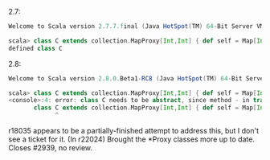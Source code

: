 2.7:
```scala
Welcome to Scala version 2.7.7.final (Java HotSpot(TM) 64-Bit Server VM, Java 1.6.0_17).

scala> class C extends collection.MapProxy[Int,Int] { def self = Map[Int,Int]() }
defined class C
```

2.8:
```scala
Welcome to Scala version 2.8.0.Beta1-RC8 (Java HotSpot(TM) 64-Bit Server VM, Java 1.6.0_17).

scala> class C extends collection.MapProxy[Int,Int] { def self = Map[Int,Int]() }
<console>:4: error: class C needs to be abstract, since method - in trait MapLike of type (key: Int)scala.collection.Map[Int,Int] is not defined
       class C extends collection.MapProxy[Int,Int] { def self = Map[Int,Int]() }
             ^
```

r18035 appears to be a partially-finished attempt to address this, but I don't see a ticket for it.
(In r22024) Brought the *Proxy classes more up to date.  Closes #2939, no review.
